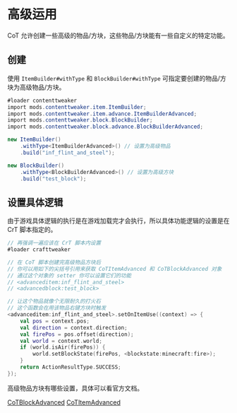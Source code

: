# 高级运用

CoT 允许创建一些高级的物品/方块，这些物品/方块能有一些自定义的特定功能。

## 创建

使用 `ItemBuilder#withType` 和 `BlockBuilder#withType` 可指定要创建的物品/方块为高级物品/方块。

```csharp
#loader contenttweaker
import mods.contenttweaker.item.ItemBuilder;
import mods.contenttweaker.item.advance.ItemBuilderAdvanced;
import mods.contenttweaker.block.BlockBuilder;
import mods.contenttweaker.block.advance.BlockBuilderAdvanced;

new ItemBuilder()
    .withType<ItemBuilderAdvanced>() // 设置为高级物品
    .build("inf_flint_and_steel");

new BlockBuilder()
    .withType<BlockBuilderAdvanced>() // 设置为高级方块
    .build("test_block");
```

## 设置具体逻辑

由于游戏具体逻辑的执行是在游戏加载完才会执行，所以具体功能逻辑的设置是在 CrT 脚本指定的。

```kotlin
// 再强调一遍应该在 CrT 脚本内设置
#loader crafttweaker

// 在 CoT 脚本创建完高级物品方块后
// 你可以用如下的尖括号引用来获取 CoTItemAdvanced 和 CoTBlockAdvanced 对象
// 通过这个对象的 setter 你可以设置它们的功能
// <advanceditem:inf_flint_and_steel>
// <advancedblock:test_block>

// 让这个物品就像个无限耐久的打火石
// 这个函数会在用该物品右键方块时触发
<advanceditem:inf_flint_and_steel>.setOnItemUse((context) => {
    val pos = context.pos;
    val direction = context.direction;
    val firePos = pos.offset(direction);
    val world = context.world;
    if (world.isAir(firePos)) {
        world.setBlockState(firePos, <blockstate:minecraft:fire>);
    }
    return ActionResultType.SUCCESS;
});
```

高级物品方块有哪些设置，具体可以看官方文档。

[CoTBlockAdvanced](https://docs.blamejared.com/1.16/en/mods/contenttweaker/API/block/advance/CoTBlockAdvanced)
[CoTItemAdvanced](https://docs.blamejared.com/1.16/en/mods/contenttweaker/API/item/advance/CoTItemAdvanced)
